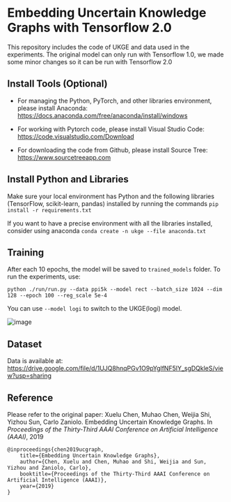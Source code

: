 # Embedding Uncertain Knowledge Graphs with Tensorflow 2.0

This repository includes the code of UKGE and data used in the experiments. The original model can only run with Tensorflow 1.0, we made some minor changes so it can be run with Tensorflow 2.0

## Install Tools (Optional) 

- For managing the Python, PyTorch, and other libraries environment, please install Anaconda: https://docs.anaconda.com/free/anaconda/install/windows

- For working with Pytorch code, please install Visual Studio Code: https://code.visualstudio.com/Download

- For downloading the code from Github, please install Source Tree: https://www.sourcetreeapp.com

## Install Python and Libraries

Make sure your local environment has Python and the following libraries (TensorFlow, scikit-learn, pandas) installed by running the commands `pip install -r requirements.txt`

If you want to have a precise environment with all the libraries installed, consider using anaconda `conda create -n ukge --file anaconda.txt` 

## Training

After each 10 epochs, the model will be saved to `trained_models` folder. To run the experiments, use: 

```
python ./run/run.py --data ppi5k --model rect --batch_size 1024 --dim 128 --epoch 100 --reg_scale 5e-4
```

You can use `--model logi` to switch to the UKGE(logi) model.

![image](https://github.com/stasl0217/UKGE/assets/16631121/ca8ab4ca-5c95-4f80-bebf-327ab97ffa84)

## Dataset

Data is available at: https://drive.google.com/file/d/1UJQ8hnqPGv1O9pYglfNF5lY_sgDQkleS/view?usp=sharing

## Reference
Please refer to the original paper: Xuelu Chen, Muhao Chen, Weijia Shi, Yizhou Sun, Carlo Zaniolo. Embedding Uncertain Knowledge Graphs. In *Proceedings of the Thirty-Third AAAI Conference on Artificial Intelligence (AAAI)*, 2019
```
@inproceedings{chen2019ucgraph,
    title={Embedding Uncertain Knowledge Graphs},
    author={Chen, Xuelu and Chen, Muhao and Shi, Weijia and Sun, Yizhou and Zaniolo, Carlo},
    booktitle={Proceedings of the Thirty-Third AAAI Conference on Artificial Intelligence (AAAI)},
    year={2019}
}
```
